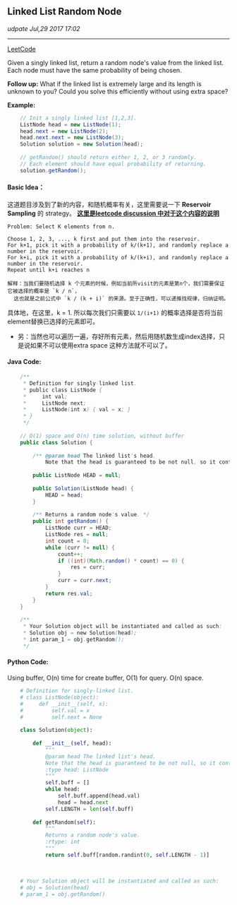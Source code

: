 ## Linked List Random Node
_udpate Jul,29 2017 17:02_

---
[LeetCode](https://leetcode.com/problems/linked-list-random-node/discuss/)

Given a singly linked list, return a random node's value from the linked list. Each node must have the same probability of being chosen.

**Follow up:**
What if the linked list is extremely large and its length is unknown to you? Could you solve this efficiently without using extra space?

**Example:**
```java
    // Init a singly linked list [1,2,3].
    ListNode head = new ListNode(1);
    head.next = new ListNode(2);
    head.next.next = new ListNode(3);
    Solution solution = new Solution(head);
    
    // getRandom() should return either 1, 2, or 3 randomly. 
    // Each element should have equal probability of returning.
    solution.getRandom();
```

#### Basic Idea：
这道题目涉及到了新的内容，和随机概率有关，这里需要说一下 **Reservoir Sampling** 的 strategy。
**[这里是leetcode discussion 中对于这个内容的说明](https://leetcode.com/problems/linked-list-random-node/discuss/)**

    Problem: Select K elements from n.
    
    Choose 1, 2, 3, ..., k first and put them into the reservoir.
    For k+1, pick it with a probability of k/(k+1), and randomly replace a number in the reservoir.
    For k+i, pick it with a probability of k/(k+i), and randomly replace a number in the reservoir.
    Repeat until k+i reaches n
    
    解释：当我们要随机选择 k 个元素的时候，例如当前所visit的元素是第n个，我们需要保证它被选择的概率是 `k / n`，
      这也就是之前公式中 `k / (k + i)` 的来源。至于正确性，可以递推找规律，归纳证明。
    
具体地，在这里，k = 1. 所以每次我们只需要以 `1/(i+1)` 的概率选择是否将当前element替换已选择的元素即可。

*  另：当然也可以遍历一遍，存好所有元素，然后用随机数生成index选择，只是说如果不可以使用extra space 这种方法就不可以了。

#### Java Code:
```java
    /**
     * Definition for singly-linked list.
     * public class ListNode {
     *     int val;
     *     ListNode next;
     *     ListNode(int x) { val = x; }
     * }
     */
    
    // O(1) space and O(n) time solution, without buffer
    public class Solution {
    
        /** @param head The linked list's head.
            Note that the head is guaranteed to be not null, so it contains at least one node. */
        
        public ListNode HEAD = null;
        
        public Solution(ListNode head) {
            HEAD = head;
        }
        
        /** Returns a random node's value. */
        public int getRandom() {
            ListNode curr = HEAD;
            ListNode res = null;
            int count = 0;
            while (curr != null) {
                count++;
                if ((int)(Math.random() * count) == 0) {
                    res = curr;
                }
                curr = curr.next;
            }
            return res.val;
        }
    }
    
    /**
     * Your Solution object will be instantiated and called as such:
     * Solution obj = new Solution(head);
     * int param_1 = obj.getRandom();
     */
```

#### Python Code:
Using buffer, O(n) time for create buffer, O(1) for query. O(n) space.
```python
    # Definition for singly-linked list.
    # class ListNode(object):
    #     def __init__(self, x):
    #         self.val = x
    #         self.next = None
    
    class Solution(object):
    
        def __init__(self, head):
            """
            @param head The linked list's head.
            Note that the head is guaranteed to be not null, so it contains at least one node.
            :type head: ListNode
            """
            self.buff = []
            while head:
                self.buff.append(head.val)
                head = head.next
            self.LENGTH = len(self.buff)
    
        def getRandom(self):
            """
            Returns a random node's value.
            :rtype: int
            """
            return self.buff[random.randint(0, self.LENGTH - 1)]
            
    
    
    # Your Solution object will be instantiated and called as such:
    # obj = Solution(head)
    # param_1 = obj.getRandom()
```